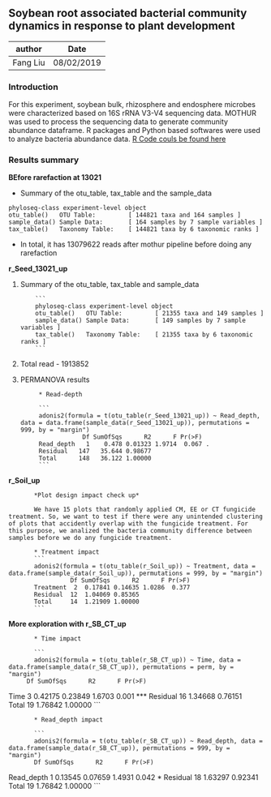 ## Soybean root associated bacterial community dynamics in response to plant development

author | Date
-----| -----
Fang Liu | 08/02/2019

### Introduction

For this experiment, soybean bulk, rhizosphere and endosphere microbes were characterized based on 16S rRNA V3-V4 sequencing data. MOTHUR was used to process the sequencing data to generate community abundance dataframe. R packages and Python based softwares were used to analyze bacteria abundance data. [R Code couls be found here](https://github.com/liufangbaishikele/Soybean_rhizosphere_microbiome/blob/master/2018_fungicide/Seed_treatment/16S/2018_seed_fungicide_16S_13021.Rmd)

### Results summary


**BEfore rarefaction at 13021**

* Summary of the otu_table, tax_table and the sample_data
```
phyloseq-class experiment-level object
otu_table()   OTU Table:         [ 144821 taxa and 164 samples ]
sample_data() Sample Data:       [ 164 samples by 7 sample variables ]
tax_table()   Taxonomy Table:    [ 144821 taxa by 6 taxonomic ranks ]
```
* In total, it has 13079622 reads after mothur pipeline before doing any rarefaction

**r_Seed_13021_up**

1. Summary of the otu_table, tax_table and sample_data
           
           ```
           phyloseq-class experiment-level object
           otu_table()   OTU Table:         [ 21355 taxa and 149 samples ]
           sample_data() Sample Data:       [ 149 samples by 7 sample variables ]
           tax_table()   Taxonomy Table:    [ 21355 taxa by 6 taxonomic ranks ]
           ```
2. Total read - 1913852

3. PERMANOVA results
           
            * Read-depth

            ```
            adonis2(formula = t(otu_table(r_Seed_13021_up)) ~ Read_depth, data = data.frame(sample_data(r_Seed_13021_up)), permutations = 999, by = "margin")
                        Df SumOfSqs      R2      F Pr(>F)  
            Read_depth   1    0.478 0.01323 1.9714  0.067 .
            Residual   147   35.644 0.98677                
            Total      148   36.122 1.00000
            ```

**r_Soil_up**

           *Plot design impact check up*

           We have 15 plots that randomly applied CM, EE or CT fungicide treatment. So, we want to test if there were any unintended clustering of plots that accidently overlap with the fungicide treatment. For this purpose, we analized the bacteria community difference between samples before we do any fungicide treatment.

           * Treatment impact
           ```
           adonis2(formula = t(otu_table(r_Soil_up)) ~ Treatment, data = data.frame(sample_data(r_Soil_up)), permutations = 999, by = "margin")
                     Df SumOfSqs      R2      F Pr(>F)
           Treatment  2  0.17841 0.14635 1.0286  0.377
           Residual  12  1.04069 0.85365              
           Total     14  1.21909 1.00000
           ```

**More exploration with r_SB_CT_up**

           * Time impact
           
           ```
           adonis2(formula = t(otu_table(r_SB_CT_up)) ~ Time, data = data.frame(sample_data(r_SB_CT_up)), permutations = perm, by = "margin")
         Df SumOfSqs      R2      F Pr(>F)    
Time      3  0.42175 0.23849 1.6703  0.001 ***
Residual 16  1.34668 0.76151                  
Total    19  1.76842 1.00000
           ```

           * Read_depth impact
           
           ```
           adonis2(formula = t(otu_table(r_SB_CT_up)) ~ Read_depth, data = data.frame(sample_data(r_SB_CT_up)), permutations = 999, by = "margin")
           Df SumOfSqs      R2      F Pr(>F)  
Read_depth  1  0.13545 0.07659 1.4931  0.042 *
Residual   18  1.63297 0.92341                
Total      19  1.76842 1.00000
           ```










